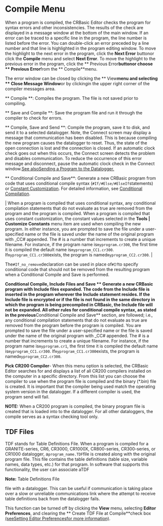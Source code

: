 # Compile Menu

When a program is compiled, the CRBasic Editor checks the program for syntax errors and other inconsistencies. The results of the check are displayed in a message window at the bottom of the main window. If an error can be traced to a specific line in the program, the line number is listed before the error. You can double-click an error preceded by a line number and that line is highlighted in the program editing window. To move the highlight to the next error in the program, click the **Next Error** buttonor click the **Compile** menu and select **Next Error**. To move the highlight to the previous error in the program, click the ** Previous Error**buttonor choose ** Previous Error**from the ** Compile**menu.

The error window can be closed by clicking the ** View**menu and selecting ** Close Message Window**or by clickingin the upper right corner of the compiler messages area.

** Compile **: Compiles the program. The file is not saved prior to compiling.

** Save and Compile **: Save the program file and run it through the compiler to check for errors.

** Compile, Save and Send **: Compile the program, save it to disk, and send it to a selected datalogger. Note, the Connect screen may display a message that communication has been disabled. This is because compiling the new program causes the datalogger to reset. Thus, the state of the open connection is lost and the connection is closed. If an automatic clock check goes out when this occurs, the Connect screen detects the problem and disables communication. To reduce the occurrence of this error message and disconnect, pause the automatic clock check in the Connect window.[See alsoSending a Program to the Datalogger.](sendingaprogram.md)

** Conditional Compile and Save**: Generate a new CRBasic program from code that uses conditional compile syntax (`#If/#Else/#ElseIf`statements) or [Constant Customization](constantcustomization.md). For detailed information, see [Conditional Compilation](conditionalcompilation.md).

| When a program is compiled that uses conditional syntax, any conditional compilation statements that do not evaluate as true are removed from the program and the program is compiled. When a program is compiled that uses constant customization, the constant values selected in the **Tools | Customize Constants** menu item are used when compiling the new program. In either instance, you are prompted to save the file under a user-specified name or the file is saved under the name of the original program with \_CC# appended. The # is a number that increments to create a unique filename. For instance, if the program name is`myprogram.cr300`, the first time it is compiled the default name is`myprogram_CC1.cr300`. If`myprogram_CC1.cr300`exists, the program is named`myprogram_CC2.cr300`. |

The`#If_no_remove`declaration can be used in place of`#If`to specify conditional code that should not be removed from the resulting program when a Conditional Compile and Save is performed.

**Conditional Compile, Include Files and Save ** Generate a new CRBasic program with Include files expanded. The code from the Include file is inserted in the program wherever the Include statement resides. If the Include file is encrypted or if the file is not found in the same directory in which the program is being precompiled in CRBasic, the Include file will not be expanded. All other rules for conditional compile syntax, as stated in the previous**Conditional Compile and Save** section, are followed; i.e._,_ any conditional compilation statements that do not evaluate as true are removed from the program before the program is compiled. You are prompted to save the file under a user-specified name or the file is saved under the name of the original program with \_CC# appended. The # is a number that increments to create a unique filename. For instance, if the program name is`myprogram.cr1`, the first time it is compiled the default name is`myprogram_CC1.cr300`. If`myprogram_CC1.cr300`exists, the program is named`myprogram_CC2.cr300`.

**Pick CR200 Compiler**- When this menu option is selected, the CRBasic Editor searches for and displays a list of all CR200 compilers installed on the computer in a specific directory. From this list you can choose the compiler to use when the program file is compiled and the binary (\*.bin) file is created. It is important that the compiler being used match the operating system version in the datalogger. If a different compiler is used, the program send will fail.

**NOTE:** When a CR200 program is compiled, the binary program file is created that is loaded into to the datalogger. For all other dataloggers, the compile serves as a syntax checking tool only.

## TDF Files

TDF stands for Table Definitions File. When a program is compiled for a GRANITE-series, CR6, CR3000, CR1000X, CR800-series, CR300-series, or CR1000 datalogger, a`program_name.TDF`file is created along with the original program file. This file contains the table definitions (table size, variable names, data types, etc.) for that program. In software that supports this functionality, the user can associate aTDF

**Note:** Table Definitions File

file with a datalogger. This can be useful if communication is taking place over a slow or unreliable communications link where the attempt to receive table definitions back from the datalogger fails.

This function can be turned off by clicking the **View** menu, selecting **Editor Preferences**, and clearing the ** Create TDF File at Compile**check box [(seeSetting Editor Preferencesfor more information)](editorpreferences.md).
